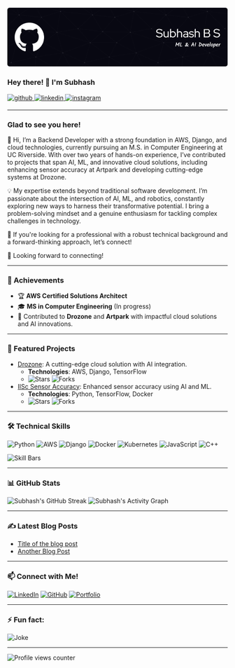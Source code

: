 ![Subhash's Banner](github-header-image1.png)
  
### Hey there! 👋 I'm Subhash
<a href="https://github.com/subhashbs36" target="_blank">
<img src=https://img.shields.io/badge/github-%2324292e.svg?&style=for-the-badge&logo=github&logoColor=white alt=github style="margin-bottom: 5px;" />
</a>
<a href="https://linkedin.com/in/subhash-b-s" target="_blank">
<img src=https://img.shields.io/badge/linkedin-%231E77B5.svg?&style=for-the-badge&logo=linkedin&logoColor=white alt=linkedin style="margin-bottom: 5px;" />
</a>
<a href="https://instagram.com/subhash_bs_" target="_blank">
<img src=https://img.shields.io/badge/instagram-%23000000.svg?&style=for-the-badge&logo=instagram&logoColor=white alt=instagram style="margin-bottom: 5px;" />
</a>  
  
---

### Glad to see you here!  
👋 Hi, I’m a Backend Developer with a strong foundation in AWS, Django, and cloud technologies, currently pursuing an M.S. in Computer Engineering at UC Riverside. With over two years of hands-on experience, I’ve contributed to projects that span AI, ML, and innovative cloud solutions, including enhancing sensor accuracy at Artpark and developing cutting-edge systems at Drozone.

💡 My expertise extends beyond traditional software development. I’m passionate about the intersection of AI, ML, and robotics, constantly exploring new ways to harness their transformative potential. I bring a problem-solving mindset and a genuine enthusiasm for tackling complex challenges in technology.

🚀 If you're looking for a professional with a robust technical background and a forward-thinking approach, let’s connect!

🔗 Looking forward to connecting!

---

### 🚀 Achievements
- 🏆 **AWS Certified Solutions Architect**
- 🎓 **MS in Computer Engineering** (In progress)
- 🥇 Contributed to **Drozone** and **Artpark** with impactful cloud solutions and AI innovations.

---

### 🌟 Featured Projects
- [Drozone](https://github.com/subhashbs36/drozone): A cutting-edge cloud solution with AI integration.
  - **Technologies**: AWS, Django, TensorFlow
  - ![Stars](https://img.shields.io/github/stars/subhashbs36/drozone?style=social) ![Forks](https://img.shields.io/github/forks/subhashbs36/drozone?style=social)
- [IISc Sensor Accuracy](https://github.com/subhashbs36/IISc-Sensor-Accuracy): Enhanced sensor accuracy using AI and ML.
  - **Technologies**: Python, TensorFlow, Docker
  - ![Stars](https://img.shields.io/github/stars/subhashbs36/IISc-Sensor-Accuracy?style=social) ![Forks](https://img.shields.io/github/forks/subhashbs36/IISc-Sensor-Accuracy?style=social)

---

### 🛠️ Technical Skills
![Python](https://img.shields.io/badge/-Python-3776AB?style=flat-square&logo=python&logoColor=white) 
![AWS](https://img.shields.io/badge/-AWS-FF9900?style=flat-square&logo=amazon-aws&logoColor=white) 
![Django](https://img.shields.io/badge/-Django-092E20?style=flat-square&logo=django&logoColor=white)
![Docker](https://img.shields.io/badge/-Docker-2496ED?style=flat-square&logo=docker&logoColor=white)
![Kubernetes](https://img.shields.io/badge/-Kubernetes-326CE5?style=flat-square&logo=kubernetes&logoColor=white)
![JavaScript](https://img.shields.io/badge/-JavaScript-F7DF1E?style=flat-square&logo=javascript&logoColor=black)
![C++](https://img.shields.io/badge/-C++-00599C?style=flat-square&logo=c%2B%2B&logoColor=white)

![Skill Bars](https://github-readme-stats.vercel.app/api/top-langs/?username=subhashbs36&layout=compact&hide=html&theme=radical)

---

### 📊 GitHub Stats
![Subhash's GitHub Streak](https://github-readme-streak-stats.herokuapp.com/?user=subhashbs36&theme=radical&hide_border=true)
![Subhash's Activity Graph](https://activity-graph.herokuapp.com/graph?username=subhashbs36&theme=github)

---

### ✍️ Latest Blog Posts
<!-- BLOG-POST-LIST:START -->
- [Title of the blog post](https://link-to-your-blog.com)
- [Another Blog Post](https://link-to-your-blog.com)
<!-- BLOG-POST-LIST:END -->

---

### 📫 Connect with Me!
[![LinkedIn](https://img.shields.io/badge/-Subhash%20B%20S-blue?style=flat-square&logo=linkedin&logoColor=white&link=https://www.linkedin.com/in/subhash-b-s/)](https://www.linkedin.com/in/subhash-b-s/)
[![GitHub](https://img.shields.io/badge/-subhashbs36-gray?style=flat-square&logo=github&logoColor=white&link=https://github.com/subhashbs36)](https://github.com/subhashbs36)
[![Portfolio](https://img.shields.io/badge/-My%20Portfolio-ff69b4?style=flat-square)](https://your-portfolio.com)

---

### ⚡ Fun fact:
![Joke](https://readme-jokes.vercel.app/api?theme=radical)

---

![Profile views counter](https://komarev.com/ghpvc/?username=subhashbs36&&style=flat-square)  
<br />
